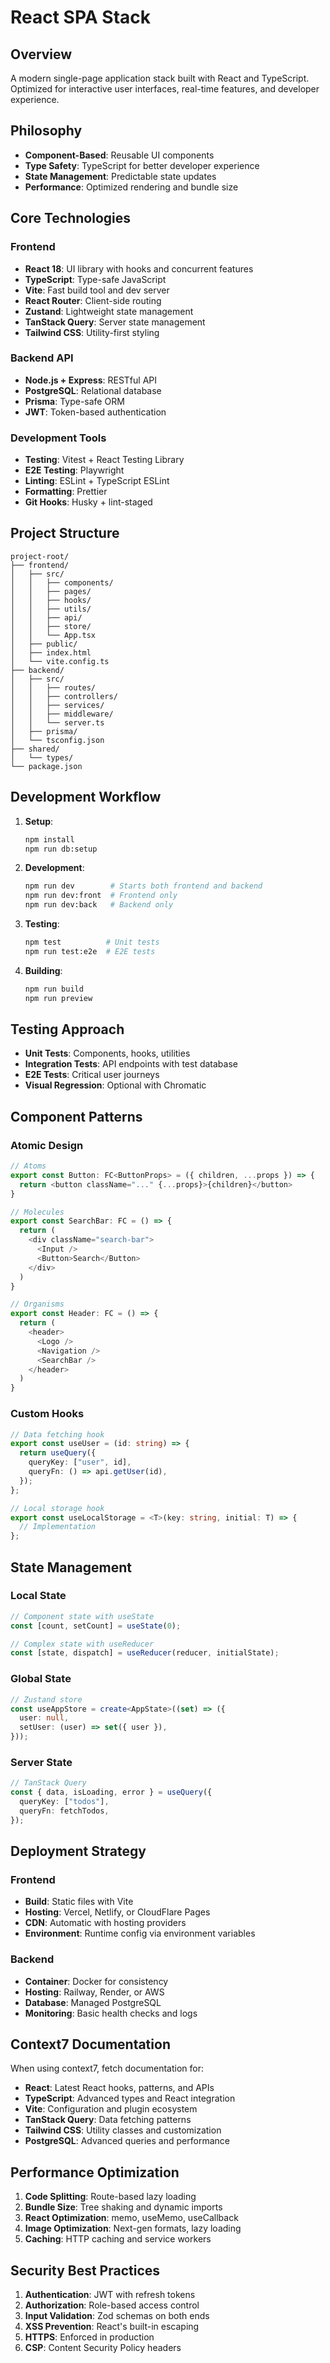 # React SPA Stack

## Overview

A modern single-page application stack built with React and TypeScript. Optimized for interactive user interfaces, real-time features, and developer experience.

## Philosophy

- **Component-Based**: Reusable UI components
- **Type Safety**: TypeScript for better developer experience
- **State Management**: Predictable state updates
- **Performance**: Optimized rendering and bundle size

## Core Technologies

### Frontend

- **React 18**: UI library with hooks and concurrent features
- **TypeScript**: Type-safe JavaScript
- **Vite**: Fast build tool and dev server
- **React Router**: Client-side routing
- **Zustand**: Lightweight state management
- **TanStack Query**: Server state management
- **Tailwind CSS**: Utility-first styling

### Backend API

- **Node.js + Express**: RESTful API
- **PostgreSQL**: Relational database
- **Prisma**: Type-safe ORM
- **JWT**: Token-based authentication

### Development Tools

- **Testing**: Vitest + React Testing Library
- **E2E Testing**: Playwright
- **Linting**: ESLint + TypeScript ESLint
- **Formatting**: Prettier
- **Git Hooks**: Husky + lint-staged

## Project Structure

```
project-root/
├── frontend/
│   ├── src/
│   │   ├── components/
│   │   ├── pages/
│   │   ├── hooks/
│   │   ├── utils/
│   │   ├── api/
│   │   ├── store/
│   │   └── App.tsx
│   ├── public/
│   ├── index.html
│   └── vite.config.ts
├── backend/
│   ├── src/
│   │   ├── routes/
│   │   ├── controllers/
│   │   ├── services/
│   │   ├── middleware/
│   │   └── server.ts
│   ├── prisma/
│   └── tsconfig.json
├── shared/
│   └── types/
└── package.json
```

## Development Workflow

1. **Setup**:

   ```bash
   npm install
   npm run db:setup
   ```

2. **Development**:

   ```bash
   npm run dev        # Starts both frontend and backend
   npm run dev:front  # Frontend only
   npm run dev:back   # Backend only
   ```

3. **Testing**:

   ```bash
   npm test          # Unit tests
   npm run test:e2e  # E2E tests
   ```

4. **Building**:
   ```bash
   npm run build
   npm run preview
   ```

## Testing Approach

- **Unit Tests**: Components, hooks, utilities
- **Integration Tests**: API endpoints with test database
- **E2E Tests**: Critical user journeys
- **Visual Regression**: Optional with Chromatic

## Component Patterns

### Atomic Design

```typescript
// Atoms
export const Button: FC<ButtonProps> = ({ children, ...props }) => {
  return <button className="..." {...props}>{children}</button>
}

// Molecules
export const SearchBar: FC = () => {
  return (
    <div className="search-bar">
      <Input />
      <Button>Search</Button>
    </div>
  )
}

// Organisms
export const Header: FC = () => {
  return (
    <header>
      <Logo />
      <Navigation />
      <SearchBar />
    </header>
  )
}
```

### Custom Hooks

```typescript
// Data fetching hook
export const useUser = (id: string) => {
  return useQuery({
    queryKey: ["user", id],
    queryFn: () => api.getUser(id),
  });
};

// Local storage hook
export const useLocalStorage = <T>(key: string, initial: T) => {
  // Implementation
};
```

## State Management

### Local State

```typescript
// Component state with useState
const [count, setCount] = useState(0);

// Complex state with useReducer
const [state, dispatch] = useReducer(reducer, initialState);
```

### Global State

```typescript
// Zustand store
const useAppStore = create<AppState>((set) => ({
  user: null,
  setUser: (user) => set({ user }),
}));
```

### Server State

```typescript
// TanStack Query
const { data, isLoading, error } = useQuery({
  queryKey: ["todos"],
  queryFn: fetchTodos,
});
```

## Deployment Strategy

### Frontend

- **Build**: Static files with Vite
- **Hosting**: Vercel, Netlify, or CloudFlare Pages
- **CDN**: Automatic with hosting providers
- **Environment**: Runtime config via environment variables

### Backend

- **Container**: Docker for consistency
- **Hosting**: Railway, Render, or AWS
- **Database**: Managed PostgreSQL
- **Monitoring**: Basic health checks and logs

## Context7 Documentation

When using context7, fetch documentation for:

- **React**: Latest React hooks, patterns, and APIs
- **TypeScript**: Advanced types and React integration
- **Vite**: Configuration and plugin ecosystem
- **TanStack Query**: Data fetching patterns
- **Tailwind CSS**: Utility classes and customization
- **PostgreSQL**: Advanced queries and performance

## Performance Optimization

1. **Code Splitting**: Route-based lazy loading
2. **Bundle Size**: Tree shaking and dynamic imports
3. **React Optimization**: memo, useMemo, useCallback
4. **Image Optimization**: Next-gen formats, lazy loading
5. **Caching**: HTTP caching and service workers

## Security Best Practices

1. **Authentication**: JWT with refresh tokens
2. **Authorization**: Role-based access control
3. **Input Validation**: Zod schemas on both ends
4. **XSS Prevention**: React's built-in escaping
5. **HTTPS**: Enforced in production
6. **CSP**: Content Security Policy headers
